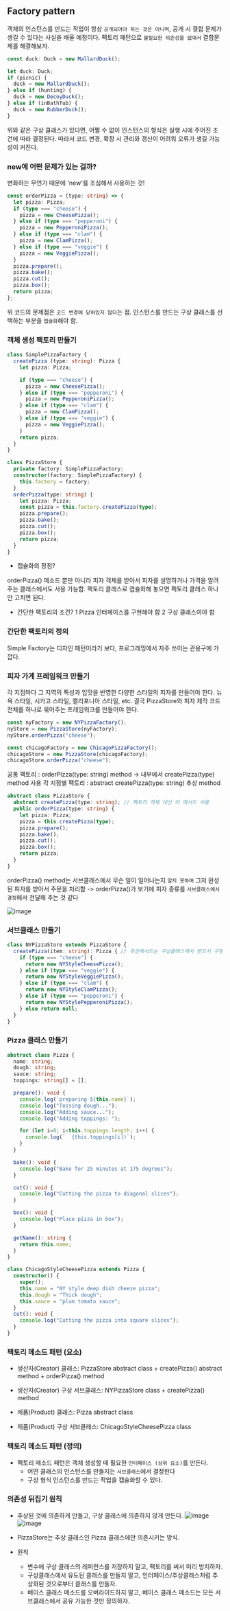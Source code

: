## Factory pattern
객체의 인스턴스를 만드는 작업이 항상 `공개되어야 하는 것은 아니며`, 공개 시 결합 문제가 생길 수 있다는 사실을 배울 예정이다.
팩토리 패턴으로 `불필요한 의존성을 없애서` 결합문제를 해결해보자.

```ts
const duck: Duck = new MallardDuck();
```

```ts
let duck: Duck;
if (picnic) {
  duck = new MallardDuck();
} else if (hunting) {
  duck = new DecoyDuck();
} else if (inBathTub) {
  duck = new RubberDuck();
}
```

위와 같은 구상 클래스가 있다면, 어쩔 수 없이 인스턴스의 형식은 실행 시에 주어진 조건에 따라 결정된다.
따라서 코드 변경, 확장 시 관리와 갱신이 어려워 오류가 생길 가능성이 커진다.

### new에 어떤 문제가 있는 걸까?

변화하는 무언가 때문에 'new'를 조심해서 사용하는 것!

```ts
const orderPizza = (type: string) => {
  let pizza: Pizza;
  if (type === "cheese") {
    pizza = new CheesePizza();
  } else if (type === "pepperoni") {
    pizza = new PepperoniPizza();
  } else if (type === "clam") {
    pizza = new ClamPizza();
  } else if (type === "veggie") {
    pizza = new VeggiePizza();
  }
  pizza.prepare();
  pizza.bake();
  pizza.cut();
  pizza.box();
  return pizza;
};
```
위 코드의 문제점은 `코드 변경에 닫혀있지 않다`는 점.
인스턴스를 만드는 구상 클래스를 선택하는 부분을 `캡슐화`해야 함.

### 객체 생성 팩토리 만들기

```ts
class SimplePizzaFactory {
  createPizza (type: string): Pizza {
    let pizza: Pizza;

    if (type === "cheese") {
      pizza = new CheesePizza();
    } else if (type === "pepperoni") {
      pizza = new PepperoniPizza();
    } else if (type === "clam") {
      pizza = new ClamPizza();
    } else if (type === "veggie") {
      pizza = new VeggiePizza();
    }
    return pizza;
  }
}
```

```ts
class PizzaStore {
  private factory: SimplePizzaFactory;
  constructor(factory: SimplePizzaFactory) {
    this.factory = factory;
  }
  orderPizza(type: string) {
    let pizza: Pizza;
    const pizza = this.factory.createPizza(type);
    pizza.prepare();
    pizza.bake();
    pizza.cut();
    pizza.box();
    return pizza;
  }
}
```

- 캡슐화의 장점?

orderPizza() 메소드 뿐만 아니라 피자 객체를 받아서 피자를 설명하거나 가격을 알려주는 클래스에서도 사용 가능함.
팩토리 클래스로 캡슐화해 놓으면 팩토리 클래스 하나만 고치면 된다.

- 간단한 팩토리의 조건?
1 Pizza 인터페이스를 구현해야 함
2 구상 클래스여야 함

### 간단한 팩토리의 정의

Simple Factory는 디자인 패턴이라기 보다, 프로그래밍에서 자주 쓰이는 관용구에 가깝다.

### 피자 가게 프레임워크 만들기

각 지점마다 그 지역의 특성과 입맛을 반영한 다양한 스타일의 피자를 만들어야 한다.
뉴욕 스타일, 시카고 스타일, 캘리포니아 스타일, etc.
결국 PizzaStore와 피자 제작 코드 전체를 하나로 묶어주는 프레임워크를 만들어야 한다.

```ts
const nyFactory = new NYPizzaFactory();
nyStore = new PizzaStore(nyFactory);
nyStore.orderPizza("cheese");

const chicagoFactory = new ChicagoPizzaFactory();
chicagoStore = new PizzaStore(chicagoFactory);
chicagoStore.orderPizza("cheese");
```
공통 팩토리 : orderPizza(type: string) method -> 내부에서 createPizza(type) method 사용
각 지점별 팩토리 : abstract createPizza(type: string) 추상 method

```ts
abstract class PizzaStore {
  abstract createPizza(type: string); // 팩토리 객체 대신 이 메서드 사용
  public orderPizza(type: string) {
    let pizza: Pizza;
    pizza = this.createPizza(type);
    pizza.prepare();
    pizza.bake();
    pizza.cut();
    pizza.box();
    return pizza;
  }
}
```

orderPizza() method는 서브클래스에서 무슨 일이 일어나는지 `알지 못하며` 그저 완성된 피자를 받아서 주문을 처리함
-> orderPizza()가 보기에 피자 종류를 `서브클래스에서 결정`해서 전달해 주는 것 같다

![image](https://github.com/eileenjang/design-pattern/assets/82510378/7aef9435-554a-43f0-862b-1d04c3780cc2)

### 서브클래스 만들기

```ts
class NYPizzaStore extends PizzaStore {
  createPizza(item: string): Pizza { // 추상메서드는 구상클래스에서 반드시 구현해야 함
    if (type === "cheese") {
      return new NYStyleCheesePizza();
    } else if (type === "veggie") {
      return new NYStyleVeggiePizza();
    } else if (type === "clam") {
      return new NYStyleClamPizza();
    } else if (type === "pepperoni") {
      return new NYStylePepperoniPizza();
    } else return null;
  }
}
```
### Pizza 클래스 만들기

```ts
abstract class Pizza {
  name: string;
  dough: string;
  sauce: string;
  toppings: string[] = [];

  prepare(): void {
    console.log(`preparing ${this.name}`);
    console.log("Tossing dough...");
    console.log("Adding sauce...");
    console.log("Adding toppings: ");

    for (let i=0; i<this.toppings.length; i++) {
      console.log(`  {this.toppings[i])`);
    }
  }

  bake(): void {
    console.log("Bake for 25 minutes at 175 degrees");
  }

  cut(): void {
    console.log("Cutting the pizza to diagonal slices");
  }

  box(): void {
    console.log("Place pizza in box");
  }

  getName(): string {
    return this.name;
  }
}
```

```ts
class ChicagoStyleCheesePizza extends Pizza {
  constructor() {
    super();
    this.name = "NY style deep dish cheeze pizza";
    this.dough = "Thick dough";
    this.sauce = "plum tomato sauce";
  }
  cut(): void {
    console.log("Cutting the pizza into square slices");
  }
}
```

### 팩토리 메소드 패턴 (요소)

- 생산자(Creator) 클래스: PizzaStore abstract class + createPizza() abstract method + orderPizza() method
- 생산자(Creator) 구상 서브클래스: NYPizzaStore class + createPizza() method

- 제품(Product) 클래스: Pizza abstract class
- 제품(Product) 구상 서브클래스: ChicagoStyleCheesePizza class

### 팩토리 메소드 패턴 (정의)

- 팩토리 메소드 패턴은 객체 생성할 때 필요한 `인터페이스 (상위 요소)`를 만든다.
  - 어떤 클래스의 인스턴스를 만들지는 `서브클래스`에서 결정한다
  - 구상 형식 인스턴스를 만드는 작업을 캡슐화할 수 있다.

### 의존성 뒤집기 원칙

- 추상된 것에 의존하게 만들고, 구상 클래스에 의존하지 않게 만든다.
![image](https://github.com/eileenjang/design-pattern/assets/82510378/57dcf0b5-80e6-4fc0-a07c-323bb8dc52ae)
![image](https://github.com/eileenjang/design-pattern/assets/82510378/1c6d8b36-2b83-44ee-90e5-59cbac6061eb)

- PizzaStore는 추상 클래스인 Pizza 클래스에만 의존시키는 방식.
- 원칙
  - 변수에 구상 클래스의 레퍼런스를 저장하지 말고, 팩토리를 써서 미리 방지하자.
  - 구상클래스에서 유도된 클래스를 만들지 말고, 인터페이스/추상클래스처럼 추상화된 것으로부터 클래스를 만들자.
  - 베이스 클래스 메소드를 오버라이드하지 말고, 베이스 클래스 메소드는 모든 서브클래스에서 공유 가능한 것만 정의하자.

